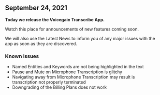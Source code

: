 ## September 24, 2021


**Today we release the Voicegain Transcribe App.** 

Watch this place for announcements of new features coming soon.

We will also use the Latest News to inform you of any major issues with the app as soon as they are discovered.

### Known Issues

* Named Entities and Keywords are not being highlighted in the text
* Pause and Mute on Microphone Transcription is glitchy
* Navigating away from Microphone Transcription may result is transcription not properly terminated
* Downgrading of the Billing Plans does not work
























 













































